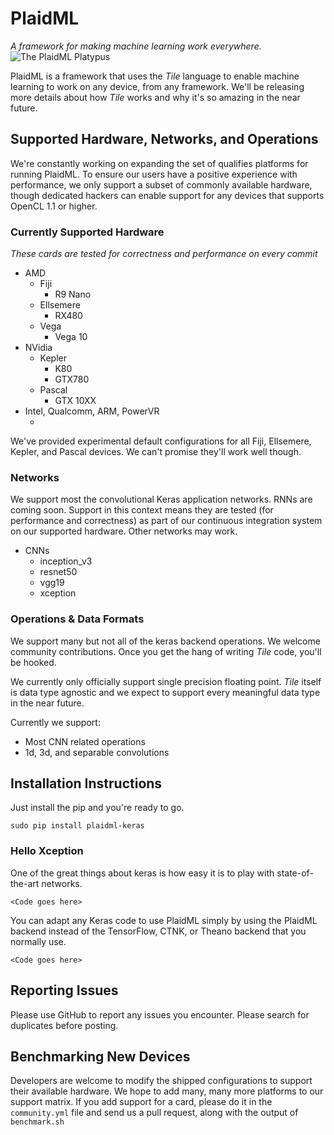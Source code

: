 # PlaidML
*A framework for making machine learning work everywhere.*
![The PlaidML Platypus](https://github.com/vertexai/plaidml/raw/master/images/plaid-final.png)

PlaidML is a framework that uses the *Tile* language to enable machine learning to work on any device, 
from any framework. We'll be releasing more details about how *Tile* works and why it's so amazing in the near future.

## Supported Hardware, Networks, and Operations
We're constantly working on expanding the set of qualifies platforms for running PlaidML. 
To ensure our users have a positive experience with performance, we only support a subset of commonly available hardware, though dedicated hackers can enable support for any devices that supports OpenCL 1.1 or higher.

### Currently Supported Hardware
*These cards are tested for correctness and performance on every commit*
  * AMD
    * Fiji
      * R9 Nano
    * Ellsemere
      * RX480
    * Vega
      * Vega 10
  * NVidia
    * Kepler
      * K80
      * GTX780
    * Pascal
      * GTX 10XX
  * Intel, Qualcomm, ARM, PowerVR
    * <coming soon>

We've provided experimental default configurations for all Fiji, Ellsemere, Kepler, and Pascal devices. We can't promise they'll work well though.

### Networks
We support most the convolutional Keras application networks. RNNs are coming soon. Support in this context means they are tested (for performance and correctness) as part of our continuous integration system on our supported hardware. Other networks may work.

 * CNNs
   * inception_v3
   * resnet50
   * vgg19
   * xception

### Operations & Data Formats
We support many but not all of the keras backend operations. We welcome community contributions. Once you get the hang of writing *Tile* code, you'll be hooked.

We currently only officially support single precision floating point. *Tile* itself is data type agnostic and we expect to support every meaningful data type in the near future.

Currently we support:
 * Most CNN related operations
 * 1d, 3d, and separable convolutions

## Installation Instructions
Just install the pip and you're ready to go.

`sudo pip install plaidml-keras`

### Hello Xception
One of the great things about keras is how easy it is to play with state-of-the-art networks.
```
<Code goes here>
```

You can adapt any Keras code to use PlaidML simply by using the PlaidML backend instead
of the TensorFlow, CTNK, or Theano backend that you normally use.
```
<Code goes here>
```

## Reporting Issues
Please use GitHub to report any issues you encounter. Please search for duplicates before posting.

## Benchmarking New Devices
Developers are welcome to modify the shipped configurations to support their available 
hardware. We hope to add many, many more platforms to our support matrix. If you add support
for a card, please do it in the `community.yml` file and send us a pull request, along with the output of `benchmark.sh`
